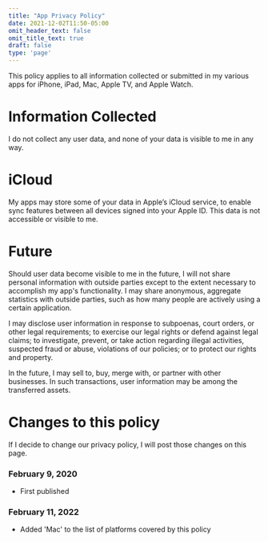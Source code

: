 ```yaml
---
title: "App Privacy Policy"
date: 2021-12-02T11:50-05:00
omit_header_text: false
omit_title_text: true
draft: false
type: 'page'
---
```


This policy applies to all information collected or submitted in my various apps for iPhone, iPad, Mac, Apple TV, and Apple Watch.

# Information Collected
I do not collect any user data, and none of your data is visible to me in any way.

# iCloud
My apps may store some of your data in Apple’s iCloud service, to enable sync features between all devices signed into your Apple ID. This data is not accessible or visible to me.

# Future
Should user data become visible to me in the future, I will not share personal information with outside parties except to the extent necessary to accomplish my app's functionality. I may share anonymous, aggregate statistics with outside parties, such as how many people are actively using a certain application.

I may disclose user information in response to subpoenas, court orders, or other legal requirements; to exercise our legal rights or defend against legal claims; to investigate, prevent, or take action regarding illegal activities, suspected fraud or abuse, violations of our policies; or to protect our rights and property.

In the future, I may sell to, buy, merge with, or partner with other businesses. In such transactions, user information may be among the transferred assets.

# Changes to this policy
If I decide to change our privacy policy, I will post those changes on this page. 

### February 9, 2020
- First published

### February 11, 2022
- Added 'Mac' to the list of platforms covered by this policy